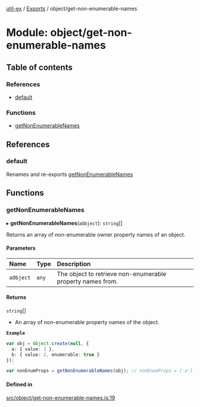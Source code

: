 [util-ex](../README.md) / [Exports](../modules.md) / object/get-non-enumerable-names

# Module: object/get-non-enumerable-names

## Table of contents

### References

- [default](object_get_non_enumerable_names.md#default)

### Functions

- [getNonEnumerableNames](object_get_non_enumerable_names.md#getnonenumerablenames)

## References

### default

Renames and re-exports [getNonEnumerableNames](object_get_non_enumerable_names.md#getnonenumerablenames)

## Functions

### getNonEnumerableNames

▸ **getNonEnumerableNames**(`aObject`): `string`[]

Returns an array of non-enumerable owner property names of an object.

#### Parameters

| Name | Type | Description |
| :------ | :------ | :------ |
| `aObject` | `any` | The object to retrieve non-enumerable property names from. |

#### Returns

`string`[]

- An array of non-enumerable property names of the object.

**`Example`**

```ts
var obj = Object.create(null, {
  a: { value: 1 },
  b: { value: 2, enumerable: true }
});

var nonEnumProps = getNonEnumerableNames(obj); // nonEnumProps = ['a']
```

#### Defined in

[src/object/get-non-enumerable-names.js:19](https://github.com/snowyu/util-ex.js/blob/5250ebf/src/object/get-non-enumerable-names.js#L19)
